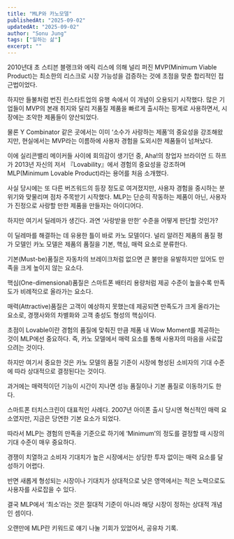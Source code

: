 ```yaml
---
title: "MLP와 카노모델"
publishedAt: "2025-09-02"
updatedAt: "2025-09-02"
author: "Sonu Jung"
tags: ["일하는 삶"]
excerpt: ""
---
```



2010년대 초 스티븐 블랭크와 에릭 리스에 의해 널리 퍼진 MVP(Minimum Viable Product)는 최소한의 리스크로 시장 가능성을 검증하는 것에 초점을 맞춘 합리적인 접근법이었다.


하지만 들불처럼 번진 린스타트업의 유행 속에서 이 개념이 오용되기 시작했다. 많은 기업들이 MVP의 본래 취지와 달리 저품질 제품을 빠르게 출시하는 핑계로 사용하면서, 시장에는 조악한 제품들이 양산되었다.


물론 Y Combinator 같은 곳에서는 이미 ‘소수가 사랑하는 제품’의 중요성을 강조해왔지만, 현실에서는 MVP라는 이름하에 사용자 경험을 도외시한 제품들이 넘쳐났다.


이에 실리콘밸리 메이커들 사이에 회의감이 생기던 중, Aha!의 창업자 브라이언 드 하프가 2013년 자신의 저서 『Lovability』에서 경험의 중요성을 강조하며 MLP(Minimum Lovable Product)라는 용어를 처음 소개했다.


사실 당시에는 또 다른 버즈워드의 등장 정도로 여겨졌지만, 사용자 경험을 중시하는 분위기와 맞물리며 점차 주목받기 시작했다. MLP는 단순히 작동하는 제품이 아닌, 사용자가 진정으로 사랑할 만한 제품을 만들자는 아이디어다.


하지만 여기서 딜레마가 생긴다. 과연 ‘사랑받을 만한’ 수준을 어떻게 판단할 것인가?


이 딜레마를 해결하는 데 유용한 틀이 바로 카노 모델이다. 널리 알려진 제품의 품질 평가 모델인 카노 모델은 제품의 품질을 기본, 핵심, 매력 요소로 분류한다.


기본(Must-be)품질은 자동차의 브레이크처럼 없으면 큰 불만을 유발하지만 있어도 만족을 크게 높이지 않는 요소다.


핵심(One-dimensional)품질은 스마트폰 배터리 용량처럼 제공 수준이 높을수록 만족도가 비례적으로 올라가는 요소다.


매력(Attractive)품질은 고객이 예상하지 못했는데 제공되면 만족도가 크게 올라가는 요소로, 경쟁사와의 차별화와 고객 충성도 형성의 핵심이다.


초점이 Lovable이란 경험의 품질에 맞춰진 만큼 제품 내 Wow Moment를 제공하는 것이 MLP에선 중요하다. 즉, 카노 모델에서 매력 요소를 통해 사용자의 마음을 사로잡으려는 것이다.


하지만 여기서 중요한 것은 카노 모델의 품질 기준이 시장에 형성된 소비자의 기대 수준에 따라 상대적으로 결정된다는 것이다.


과거에는 매력적이던 기능이 시간이 지나면 성능 품질이나 기본 품질로 이동하기도 한다.


스마트폰 터치스크린이 대표적인 사례다. 2007년 아이폰 출시 당시엔 혁신적인 매력 요소였지만, 지금은 당연한 기본 요소가 되었다.


따라서 MLP는 경험의 만족을 기준으로 하기에 ‘Minimum’의 정도를 결정할 때 시장의 기대 수준이 매우 중요하다.


경쟁이 치열하고 소비자 기대치가 높은 시장에서는 상당한 투자 없이는 매력 요소를 달성하기 어렵다.


반면 새롭게 형성되는 시장이나 기대치가 상대적으로 낮은 영역에서는 적은 노력으로도 사용자를 사로잡을 수 있다.


결국 MLP에서 ‘최소’라는 것은 절대적 기준이 아니라 해당 시장이 정하는 상대적 개념인 셈이다.


오랜만에 MLP란 키워드로 얘기 나눌 기회가 있었어서, 공유차 기록.

